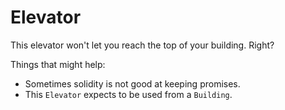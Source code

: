 # Elevator

This elevator won't let you reach the top of your building. Right?

Things that might help:

- Sometimes solidity is not good at keeping promises.
- This `Elevator` expects to be used from a `Building`.
